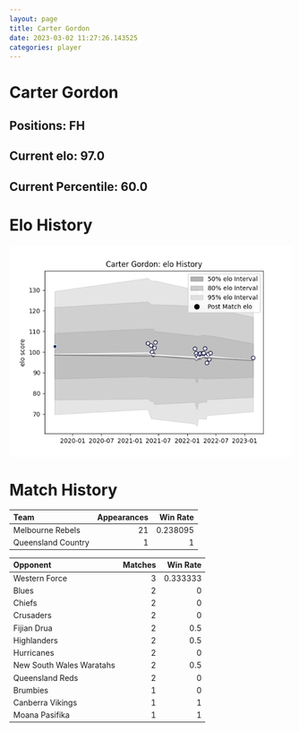 ```yaml
---  
layout: page  
title: Carter Gordon  
date: 2023-03-02 11:27:26.143525  
categories: player  
---
```

# Carter Gordon

## Positions: FH

## Current elo: 97.0

## Current Percentile: 60.0

# Elo History


![elo history](history_CarterGordon.png)
# Match History


| Team               |   Appearances |   Win Rate |
|:-------------------|--------------:|-----------:|
| Melbourne Rebels   |            21 |   0.238095 |
| Queensland Country |             1 |   1        |

| Opponent                 |   Matches |   Win Rate |
|:-------------------------|----------:|-----------:|
| Western Force            |         3 |   0.333333 |
| Blues                    |         2 |   0        |
| Chiefs                   |         2 |   0        |
| Crusaders                |         2 |   0        |
| Fijian Drua              |         2 |   0.5      |
| Highlanders              |         2 |   0.5      |
| Hurricanes               |         2 |   0        |
| New South Wales Waratahs |         2 |   0.5      |
| Queensland Reds          |         2 |   0        |
| Brumbies                 |         1 |   0        |
| Canberra Vikings         |         1 |   1        |
| Moana Pasifika           |         1 |   1        |
